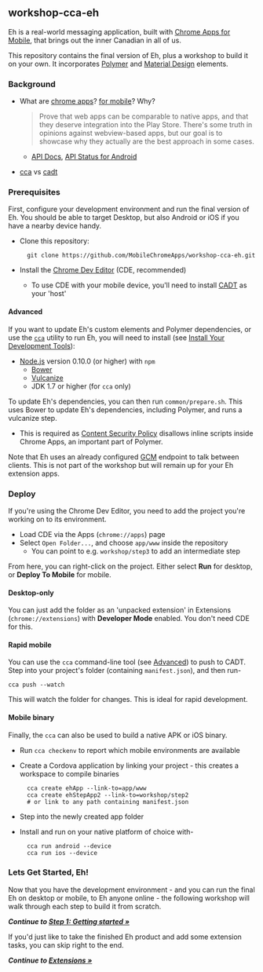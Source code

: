 ## workshop-cca-eh

Eh is a real-world messaging application, built with [Chrome Apps for Mobile](https://developer.chrome.com/apps/chrome_apps_on_mobile), that brings out the inner Canadian in all of us.

This repository contains the final version of Eh, plus a workshop to build it on your own. It incorporates [Polymer](https://www.polymer-project.org/) and [Material Design](https://www.google.com/design/spec) elements.

### Background

* What are [chrome apps](https://developer.chrome.com/apps/about_apps)?  [for mobile](https://developer.chrome.com/apps/chrome_apps_on_mobile)? Why?

  > Prove that web apps can be comparable to native apps, and that they deserve integration into the Play Store.
  > There's some truth in opinions against webview-based apps, but our goal is to showcase why they actually are the best approach in some cases.

  * [API Docs](https://developer.chrome.com/apps/api_index), [API Status for Android](https://github.com/MobileChromeApps/mobile-chrome-apps/blob/master/docs/APIsAndLibraries.md)

* [cca](https://github.com/MobileChromeApps/mobile-chrome-apps) vs [cadt](https://github.com/MobileChromeApps/chrome-app-developer-tool)

### Prerequisites

First, configure your development environment and run the final version of Eh.
You should be able to target Desktop, but also Android or iOS if you have a nearby device handy.

* Clone this repository:

        git clone https://github.com/MobileChromeApps/workshop-cca-eh.git

* Install the [Chrome Dev Editor](https://chrome.google.com/webstore/detail/chrome-dev-editor-develop/pnoffddplpippgcfjdhbmhkofpnaalpg?hl=en) (CDE, recommended)

  * To use CDE with your mobile device, you'll need to install [CADT](https://github.com/MobileChromeApps/workshop-cca-eh/blob/master/README.md#deploy-to-mobile) as your 'host'

#### Advanced

If you want to update Eh's custom elements and Polymer dependencies, or use the [`cca`](https://www.npmjs.org/package/cca) utility to run Eh, you will need to install (see [Install Your Development Tools](https://developer.chrome.com/apps/chrome_apps_on_mobile#step-1-install-your-development-tools)):

* [Node.js](http://nodejs.org) version 0.10.0 (or higher) with `npm`
  * [Bower](http://bower.io)
  * [Vulcanize](https://www.npmjs.org/package/vulcanize)
  * JDK 1.7 or higher (for `cca` only)

To update Eh's dependencies, you can then run `common/prepare.sh`.
This uses Bower to update Eh's dependencies, including Polymer, and runs a vulcanize step.

* This is required as [Content Security Policy](https://developer.chrome.com/extensions/contentSecurityPolicy) disallows inline scripts inside Chrome Apps, an important part of Polymer.

Note that Eh uses an already configured [GCM](https://developer.android.com/google/gcm/index.html) endpoint to talk between clients.
This is not part of the workshop but will remain up for your Eh extension apps.

### Deploy

If you're using the Chrome Dev Editor, you need to add the project you're working on to its environment.

* Load CDE via the Apps (`chrome://apps`) page
* Select `Open Folder...`, and choose `app/www` inside the repository
  * You can point to e.g. `workshop/step3` to add an intermediate step

From here, you can right-click on the project. Either select **Run** for desktop, or **Deploy To Mobile** for mobile.

#### Desktop-only

You can just add the folder as an 'unpacked extension' in Extensions (`chrome://extensions`) with **Developer Mode** enabled. You don't need CDE for this.

#### Rapid mobile

You can use the `cca` command-line tool (see [Advanced](#Advanced)) to push to CADT. Step into your project's folder (containing `manifest.json`), and then run-

    cca push --watch

This will watch the folder for changes. This is ideal for rapid development.

#### Mobile binary

Finally, the `cca` can also be used to build a native APK or iOS binary.

* Run `cca checkenv` to report which mobile environments are available
* Create a Cordova application by linking your project - this creates a workspace to compile binaries

        cca create ehApp --link-to=app/www
        cca create ehStepApp2 --link-to=workshop/step2
        # or link to any path containing manifest.json

* Step into the newly created app folder
* Install and run on your native platform of choice with-

        cca run android --device
        cca run ios --device

### Lets Get Started, Eh!

Now that you have the development environment - and you can run the final Eh on desktop or mobile, to Eh anyone online - the following workshop will walk through each step to build it from scratch.

_**Continue to [Step 1: Getting started &raquo;](https://github.com/MobileChromeApps/workshop-cca-eh/blob/master/docs/step1.md)**_

If you'd just like to take the finished Eh product and add some extension tasks, you can skip right to the end.

_**Continue to [Extensions &raquo;](https://github.com/MobileChromeApps/workshop-cca-eh/blob/master/docs/extensions.md)**_
